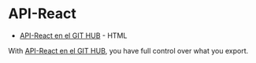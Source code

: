 # API-React

- [API-React en el GIT HUB](https://github.com/ViktorAntonyshyn/API-React) - HTML



With [API-React en el GIT HUB](https://github.com/ViktorAntonyshyn/API-React), you have full control over what you export.
